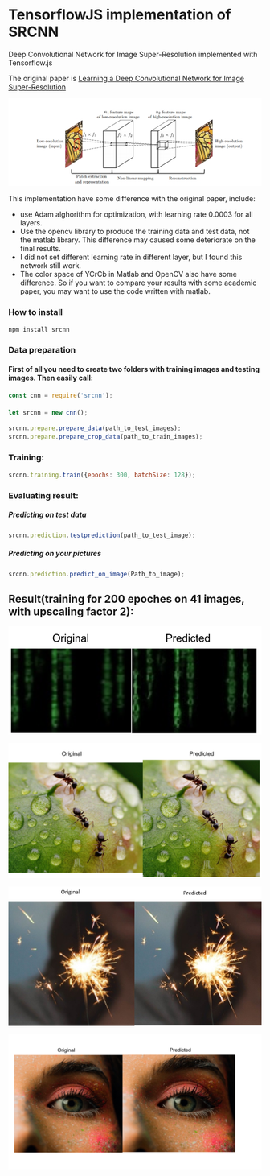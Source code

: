 # TensorflowJS implementation of SRCNN
Deep Convolutional Network for Image Super-Resolution implemented with Tensorflow.js

The original paper is [Learning a Deep Convolutional Network for Image Super-Resolution](https://arxiv.org/abs/1501.00092)
<p align="center">
  <img src="https://github.com/BadMachine/SRCNN-tfjs/blob/master/additional/arch.jpg" width="800"/>
</p>

This implementation have some difference with the original paper, include:

* use Adam alghorithm for optimization, with learning rate 0.0003 for all layers.
* Use the opencv library to produce the training data and test data, not the matlab library. This difference may caused some deteriorate on the final results.
* I did not set different learning rate in different layer, but I found this network still work.
* The color space of YCrCb in Matlab and OpenCV also have some difference. So if you want to compare your results with some academic paper, you may want to use the code written with matlab.

### How to install
```cli
npm install srcnn
```

### Data preparation
#### First of all you need to create two folders with training images and testing images. Then easily call:
```js
const cnn = require('srcnn');

let srcnn = new cnn();
```
```js
srcnn.prepare.prepare_data(path_to_test_images);
srcnn.prepare.prepare_crop_data(path_to_train_images);

```

### Training:
```js
srcnn.training.train({epochs: 300, batchSize: 128});
```


### Evaluating result:

##### Predicting on test data

```js
srcnn.prediction.testprediction(path_to_test_image);
```

##### Predicting on your pictures
```js
srcnn.prediction.predict_on_image(Path_to_image);
```

## Result(training for 200 epoches on 41 images, with upscaling factor 2):
<p align="center">
 <img src="https://github.com/BadMachine/SRCNN-tfjs/blob/master/additional/1.png" />
           </p>


<p align="center">
 <img src="https://github.com/BadMachine/SRCNN-tfjs/blob/master/additional/2.png" />
           </p>
<p align="center">
 <img src="https://github.com/BadMachine/SRCNN-tfjs/blob/master/additional/5.png" />
           </p>

<p align="center">
 <img src="https://github.com/BadMachine/SRCNN-tfjs/blob/master/additional/3.png" />
           </p>

